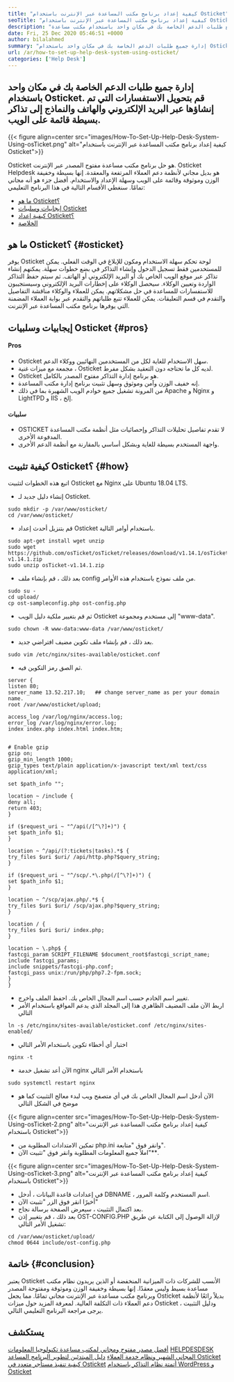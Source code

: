 ```yaml
---
title: "كيفية إعداد برنامج مكتب المساعدة عبر الإنترنت باستخدام Osticket" 
seoTitle: "كيفية إعداد برنامج مكتب المساعدة عبر الإنترنت باستخدام Osticket" 
description: "إدارة جميع طلبات الدعم الخاصة بك في مكان واحد باستخدام مكتب مساعدة Osticket. قم بتحويل الاستفسارات التي تم إنشاؤها عبر البريد الإلكتروني والهاتف والنماذج إلى تذاكر على الويب." 
date: Fri, 25 Dec 2020 05:46:51 +0000
author: bilalahmed
summary: "إدارة جميع طلبات الدعم الخاصة بك في مكان واحد باستخدام Osticket. قم بتحويل الاستفسارات التي تم إنشاؤها عبر البريد الإلكتروني والهاتف والنماذج إلى تذاكر بسيطة قائمة على الويب." 
url: /ar/how-to-set-up-help-desk-system-using-osticket/
categories: ['Help Desk']
---
```


## إدارة جميع طلبات الدعم الخاصة بك في مكان واحد باستخدام Osticket. قم بتحويل الاستفسارات التي تم إنشاؤها عبر البريد الإلكتروني والهاتف والنماذج إلى تذاكر بسيطة قائمة على الويب.

{{< figure align=center src="images/How-To-Set-Up-Help-Desk-System-Using-osTicket.png" alt="كيفية إعداد برنامج مكتب المساعدة عبر الإنترنت باستخدام Osticket">}}

Osticket هو حل برنامج مكتب مساعدة مفتوح المصدر عبر الإنترنت. Osticket Helpdesk هو بديل مجاني لأنظمة دعم العملاء المرتفعة والمعقدة. إنها بسيطة وخفيفة الوزن وموثوقة وقائمة على الويب وسهلة الإعداد والاستخدام. أفضل جزء هو أنه مجاني تمامًا. سنغطي الأقسام التالية في هذا البرنامج التعليمي:
  * [ما هو Osticket؟][1]
  * [إيجابيات وسلبيات Osticket][2]
  * [كيفية إعداد Osticket؟][3]
  * [الخلاصة][4]

## ما هو Osticket؟ {#osticket}

يوفر Osticket لوحة تحكم سهلة الاستخدام ومكون للإبلاغ في الوقت الفعلي. يمكن للمستخدمين فقط تسجيل الدخول وإنشاء التذاكر في بضع خطوات سهلة. يمكنهم إنشاء تذاكر عبر موقع الويب الخاص بك أو البريد الإلكتروني أو الهاتف. ثم سيتم حفظ التذاكر الواردة وتعيين الوكلاء. سيحصل الوكلاء على إخطارات البريد الإلكتروني وسيستجيبون للاستفسارات للمساعدة في حل مشكلاتهم. يمكن للعملاء والوكلاء مناقشة التفاصيل والتقدم في قسم التعليقات. يمكن للعملاء تتبع طلباتهم والتقدم عبر بوابة العملاء المضمنة التي يوفرها برنامج مكتب المساعدة عبر الإنترنت.

## إيجابيات وسلبيات Osticket {#pros}


#### Pros
  * Osticket سهل الاستخدام للغاية لكل من المستخدمين النهائيين ووكلاء الدعم.
  * مجمعة مع ميزات غنية ، Osticket لديه كل ما تحتاجه دون التعقيد بشكل مفرط.
  * Osticket هو برنامج إدارة التذاكر مفتوح المصدر بالكامل.
  * إنه خفيف الوزن وآمن وموثوق وسهل تثبيت برنامج إدارة مكتب المساعدة.
  * من المرونة تشغيل جميع خوادم الويب الشهيرة بما في ذلك Apache و Nginx و LightTPD و IIS ، إلخ.

#### سلبيات
  * OSTICKET لا تقدم تفاصيل تحليلات التذاكر وإحصائيات مثل أنظمة مكتب المساعدة المدفوعة الأخرى.
  * واجهة المستخدم بسيطة للغاية وبشكل أساسي بالمقارنة مع أنظمة الدعم الأخرى.

## كيفية تثبيت Osticket؟ {#how}

اتبع هذه الخطوات لتثبيت Osticket مع Nginx على Ubuntu 18.04 LTS.
  * إنشاء دليل جديد لـ Osticket.
```
sudo mkdir -p /var/www/osticket/
cd /var/www/osticket/
```
  * قم بتنزيل أحدث إعداد Osticket باستخدام أوامر التالية.
```
sudo apt-get install wget unzip
sudo wget https://github.com/osTicket/osTicket/releases/download/v1.14.1/osTicket-v1.14.1.zip
sudo unzip osTicket-v1.14.1.zip
```
  * بعد ذلك ، قم بإنشاء ملف config من ملف نموذج باستخدام هذه الأوامر.
```
sudo su -
cd upload/
cp ost-sampleconfig.php ost-config.php
```
  * ثم قم بتغيير ملكية دليل الويب Osticket إلى مستخدم ومجموعة "www-data".
```
sudo chown -R www-data:www-data /var/www/osticket/

```
  * بعد ذلك ، قم بإنشاء ملف تكوين مضيف افتراضي جديد.
```
sudo vim /etc/nginx/sites-available/osticket.conf

```
  * ثم الصق رمز التكوين فيه.
```
server {
listen 80;
server_name 13.52.217.10;   ## change server_name as per your domain name.
root /var/www/osticket/upload;

access_log /var/log/nginx/access.log;
error_log /var/log/nginx/error.log;
index index.php index.html index.htm;


# Enable gzip
gzip on;
gzip_min_length 1000;
gzip_types text/plain application/x-javascript text/xml text/css application/xml;

set $path_info "";

location ~ /include {
deny all;
return 403;
}

if ($request_uri ~ "^/api(/[^\?]+)") {
set $path_info $1;
}

location ~ ^/api/(?:tickets|tasks).*$ {
try_files $uri $uri/ /api/http.php?$query_string;
}

if ($request_uri ~ "^/scp/.*\.php(/[^\?]+)") {
set $path_info $1;
}

location ~ ^/scp/ajax.php/.*$ {
try_files $uri $uri/ /scp/ajax.php?$query_string;
}

location / {
try_files $uri $uri/ index.php;
}

location ~ \.php$ {
fastcgi_param SCRIPT_FILENAME $document_root$fastcgi_script_name;
include fastcgi_params;
include snippets/fastcgi-php.conf;
fastcgi_pass unix:/run/php/php7.2-fpm.sock;
}
}
```
  * تغيير اسم الخادم حسب اسم المجال الخاص بك. احفظ الملف واخرج.
  * اربط الآن ملف المضيف الظاهري هذا إلى المجلد الذي يدعم المواقع باستخدام الأمر التالي
```
ln -s /etc/nginx/sites-available/osticket.conf /etc/nginx/sites-enabled/

```
  * اختبار أي أخطاء تكوين باستخدام الأمر التالي
```
nginx -t
```
  * الآن أعد تشغيل خدمة nginx باستخدام الأمر التالي
```
sudo systemctl restart nginx

```
  * الآن أدخل اسم المجال الخاص بك في أي متصفح ويب لبدء معالج التثبيت كما هو موضح في الشكل التالي

{{< figure align=center src="images/How-To-Set-Up-Help-Desk-System-Using-osTicket-2.png" alt="كيفية إعداد برنامج مكتب المساعدة عبر الإنترنت باستخدام Osticket">}}

  * تمكين الامتدادات المطلوبة من php.ini وانقر فوق "متابعة".
* املأ جميع المعلومات المطلوبة وانقر فوق "تثبيت الآن"**.

{{< figure align=center src="images/How-To-Set-Up-Help-Desk-System-Using-osTicket-3.png" alt="كيفية إعداد برنامج مكتب المساعدة عبر الإنترنت باستخدام Osticket">}}

  * في إعدادات قاعدة البيانات ، أدخل DBNAME ، اسم المستخدم وكلمة المرور.
  * أخيرًا انقر فوق الزر "تثبيت الآن"
  * بعد اكتمال التثبيت ، سيعرض الصفحة برسالة نجاح.
  * بعد ذلك ، قم بتغيير إذن OST-CONFIG.PHP لإزالة الوصول إلى الكتابة عن طريق تشغيل الأمر التالي:
```
cd /var/www/osticket/upload/
chmod 0644 include/ost-config.php
```

## خاتمة {#conclusion}

يعتبر Osticket الأنسب للشركات ذات الميزانية المنخفضة أو الذين يريدون نظام مكتب مساعدة بسيط وليس معقدًا. إنها بسيطة وخفيفة الوزن وموثوقة ومفتوحة المصدر وبرنامج مكتب مساعدة عبر الإنترنت مجاني تمامًا. مما يجعل Osticket بديلاً رائعًا لأنظمة دعم العملاء ذات التكلفة العالية. لمعرفة المزيد حول ميزات Osticket ودليل التثبيت ، يرجى مراجعة البرنامج التعليمي التالي.

## يستكشف
[أفضل مصدر مفتوح ومجاني لمكتب مساعدة تكنولوجيا المعلومات][5]
[HELPDESDESK المجاني الشهير ونظام خدمة العملاء][6]
[دليل المبتدئين لتطوير البرنامج المساعد Osticket][7]
[كيفية تنفيذ مستأجر متعدد في Osticket][8]
[أتمتة نظام التذاكر باستخدام WordPress و Osticket][9]



 [1]: #osticket
 [2]: #pros
 [3]: #how
 [4]: #conclusion
 [5]: https://products.containerize.com/helpdesk/
 [6]: https://products.containerize.com/helpdesk/osticket
 [7]: https://blog.containerize.com/helpdesk/how-to-develop-osticket-plugin-it-helpdesk-software/
 [8]: https://blog.containerize.com/helpdesk/how-to-implement-multi-tenancy-in-osticket/
 [9]: https://blog.containerize.com/blogging/automate-ticketing-system-using-wordpress-and-osticket/
